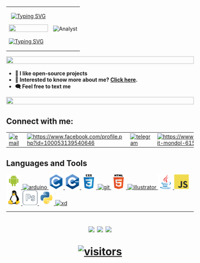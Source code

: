 <table style="border-collapse: collapse; border: none;">
  <tr>
    <td width="60%">
<p align="center"><a href="https://github.com/pronad1"><img src="https://readme-typing-svg.demolab.com?font=Fira+Code&weight=800&size=28&pause=500&color=3498DB&center=true&vCenter=true&multiline=true&width=435&height=100&lines=Welcome+to+;Prosenjit's+Github+Profile" alt="Typing SVG" /></a></p>

<img src="https://i.imgur.com/dBaSKWF.gif" height="20" width="100%">


[![Typing SVG](http://readme-typing-svg.herokuapp.com?font=Fira+Code&pause=1000&width=435&lines=P+R+O+S+E+N+J+I+T;A+student+at+PSTU;studying+BSc.+in+CSE+)](https://git.io/typing-svg)


  </td>
    <td>
             <img  src="analyst.gif" alt="Analyst">
        </td>
  </tr>
</table>


<img src="https://i.imgur.com/dBaSKWF.gif" height="20" width="100%">

<b>
  
  - 🩷 I like open-source projects
  - 🌱 Interested to know more about me? [Click here](https://pronad1.github.io/Personal-Portfolio/).
  - 🗨️ Feel free to text me
    
</b>


<img src="https://i.imgur.com/dBaSKWF.gif" height="20" width="100%">

## Connect with me:

<table align="center">
      <tbody>
        <tr>
          <td><a href="mailto:prosenjit1156@gmail.com" title="Email"><img 
                src="https://img.icons8.com/fluency/48/000000/mail.png" 
                alt="email" title="Email"></a><br>
          </td>
          <td><a href="https://www.facebook.com/profile.php?id=100053139540646" target="blank"><img 
               src="https://raw.githubusercontent.com/rahuldkjain/github-profile-readme-generator/master/src/images/icons/Social/facebook.svg" 
               alt="https://www.facebook.com/profile.php?id=100053139540646" height="30" width="40" /></a><br>
          </td>
          <td><a href="https://t.me/prosenjit_mondol" title="Telegram" target="_blank"><img 
                 src="https://img.icons8.com/fluency/48/null/telegram-app.png" 
                 alt="telegram" title="Telegram"></a></a><br>
          </td>
          <td><a href="https://www.linkedin.com/in/prosenjit-mondol-615342266/" target="blank"><img 
                  src="https://raw.githubusercontent.com/rahuldkjain/github-profile-readme-generator/master/src/images/icons/Social/linked-in-alt.svg" 
                  alt="https://www.linkedin.com/in/prosenjit-mondol-615342266/" height="30" width="40" /></a><br>
          </td>
        </tr>
      </tbody>
    </table>
  


## Languages and Tools
<p align="left"> <a href="https://developer.android.com" target="_blank" rel="noreferrer"> <img src="https://raw.githubusercontent.com/devicons/devicon/master/icons/android/android-original-wordmark.svg" alt="android" width="40" height="40"/> </a> <a href="https://www.arduino.cc/" target="_blank" rel="noreferrer"> <img src="https://cdn.worldvectorlogo.com/logos/arduino-1.svg" alt="arduino" width="40" height="40"/> </a> <a href="https://www.cprogramming.com/" target="_blank" rel="noreferrer"> <img src="https://raw.githubusercontent.com/devicons/devicon/master/icons/c/c-original.svg" alt="c" width="40" height="40"/> </a> <a href="https://www.w3schools.com/cpp/" target="_blank" rel="noreferrer"> <img src="https://raw.githubusercontent.com/devicons/devicon/master/icons/cplusplus/cplusplus-original.svg" alt="cplusplus" width="40" height="40"/> </a> <a href="https://www.w3schools.com/css/" target="_blank" rel="noreferrer"> <img src="https://raw.githubusercontent.com/devicons/devicon/master/icons/css3/css3-original-wordmark.svg" alt="css3" width="40" height="40"/> </a> <a href="https://git-scm.com/" target="_blank" rel="noreferrer"> <img src="https://www.vectorlogo.zone/logos/git-scm/git-scm-icon.svg" alt="git" width="40" height="40"/> </a> <a href="https://www.w3.org/html/" target="_blank" rel="noreferrer"> <img src="https://raw.githubusercontent.com/devicons/devicon/master/icons/html5/html5-original-wordmark.svg" alt="html5" width="40" height="40"/> </a> <a href="https://www.adobe.com/in/products/illustrator.html" target="_blank" rel="noreferrer"> <img src="https://www.vectorlogo.zone/logos/adobe_illustrator/adobe_illustrator-icon.svg" alt="illustrator" width="40" height="40"/> </a> <a href="https://www.java.com" target="_blank" rel="noreferrer"> <img src="https://raw.githubusercontent.com/devicons/devicon/master/icons/java/java-original.svg" alt="java" width="40" height="40"/> </a> <a href="https://developer.mozilla.org/en-US/docs/Web/JavaScript" target="_blank" rel="noreferrer"> <img src="https://raw.githubusercontent.com/devicons/devicon/master/icons/javascript/javascript-original.svg" alt="javascript" width="40" height="40"/> </a> <a href="https://www.linux.org/" target="_blank" rel="noreferrer"> <img src="https://raw.githubusercontent.com/devicons/devicon/master/icons/linux/linux-original.svg" alt="linux" width="40" height="40"/> </a> <a href="https://www.photoshop.com/en" target="_blank" rel="noreferrer"> <img src="https://raw.githubusercontent.com/devicons/devicon/master/icons/photoshop/photoshop-line.svg" alt="photoshop" width="40" height="40"/> </a> <a href="https://www.python.org" target="_blank" rel="noreferrer"> <img src="https://raw.githubusercontent.com/devicons/devicon/master/icons/python/python-original.svg" alt="python" width="40" height="40"/> </a> <a href="https://www.adobe.com/products/xd.html" target="_blank" rel="noreferrer"> <img src="https://cdn.worldvectorlogo.com/logos/adobe-xd.svg" alt="xd" width="40" height="40"/> </a> </p>

---
<h1 style="margin-top: 0px" align="center">
  
  ![](http://github-profile-summary-cards.vercel.app/api/cards/profile-details?username=pronad1&theme=default)
  ![](http://github-profile-summary-cards.vercel.app/api/cards/productive-time?username=pronad1&theme=default&utcOffset=6)
  ![](https://github-readme-stats.vercel.app/api/top-langs?username=pronad1&show_icons=true&locale=en&layout=compact)

  
  <a href="https://github.com/pronad1/"><img src="https://komarev.com/ghpvc/?username=pronad1" alt="visitors" /></a>
  
</h1>
